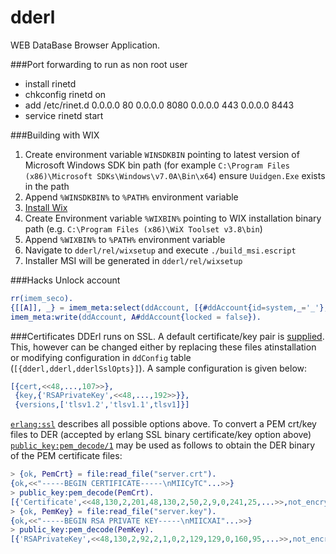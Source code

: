 dderl
=====

WEB DataBase Browser Application.

###Port forwarding to run as non root user
* install rinetd
* chkconfig rinetd on
* add /etc/rinet.d
	0.0.0.0 80 0.0.0.0 8080
	0.0.0.0 443 0.0.0.0 8443
* service rinetd start

###Building with WIX
1. Create environment variable `WINSDKBIN` pointing to latest version of Microsoft Windows SDK bin path (for example `C:\Program Files (x86)\Microsoft SDKs\Windows\v7.0A\Bin\x64`) ensure `Uuidgen.Exe` exists in the path
2. Append `%WINSDKBIN%` to `%PATH%` environment variable
3. [Install Wix](http://wix.codeplex.com/downloads/get/762937)
4. Create Environment variable `%WIXBIN%` pointing to  WIX installation binary path (e.g. `C:\Program Files (x86)\WiX Toolset v3.8\bin`)
5. Append `%WIXBIN%` to `%PATH%` environment variable
6. Navigate to `dderl/rel/wixsetup` and execute `./build_msi.escript`
7. Installer MSI will be generated in `dderl/rel/wixsetup`

###Hacks
Unlock account
```erlang
rr(imem_seco).
{[[A]], _} = imem_meta:select(ddAccount, [{#ddAccount{id=system,_='_'}, [], [['$_']]}]).
imem_meta:write(ddAccount, A#ddAccount{locked = false}).
```

###Certificates
DDErl runs on SSL. A default certificate/key pair is [supplied](https://github.com/k2informatics/dderl/tree/master/priv/certs). This, however can be changed either by replacing these files atinstallation or modifying configuration in `ddConfig` table (`[{dderl,dderl,dderlSslOpts}]`). A sample configuration is given below:
```erlang
[{cert,<<48,...,107>>},
 {key,{'RSAPrivateKey',<<48,...,192>>}},
 {versions,['tlsv1.2','tlsv1.1',tlsv1]}]
```
[`erlang:ssl`](http://erlang.org/doc/man/ssl.html) describes all possible options above.
To convert a PEM crt/key files to DER (accepted by erlang SSL binary certificate/key option above) [`public_key:pem_decode/1`](http://www.erlang.org/doc/man/public_key.html#pem_decode-1) may be used as follows to obtain the DER binary of the PEM certificate files:
```erlang
> {ok, PemCrt} = file:read_file("server.crt").
{ok,<<"-----BEGIN CERTIFICATE-----\nMIICyTC"...>>}
> public_key:pem_decode(PemCrt).
[{'Certificate',<<48,130,2,201,48,130,2,50,2,9,0,241,25,...>>,not_encrypted}]
> {ok, PemKey} = file:read_file("server.key").
{ok,<<"-----BEGIN RSA PRIVATE KEY-----\nMIICXAI"...>>}
> public_key:pem_decode(PemKey).              
[{'RSAPrivateKey',<<48,130,2,92,2,1,0,2,129,129,0,160,95,...>>,not_encrypted}]
```
